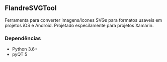 ## FlandreSVGTool

Ferramenta para converter imagens/icones SVGs para formatos usaveis em projetos iOS e Android. Projetado especilamente para projetos Xamarin.

### Dependências
- Python 3.6+
- pyQT 5
